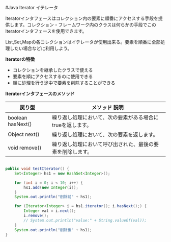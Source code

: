 #Java Iterator イテレータ

Iteratorインタフェースはコレクション内の要素に順番にアクセスする手段を提供します。コレクション・フレームワーク内のクラスは何らかの手段でこのIteratorインタフェースを使用できます。


List,Set,Mapの各コレクションはイテレータが使用出来る。要素を順番に全部処理したい場合などに利用しよう。

**Iteratorの特徴**  

* コレクションを継承したクラスで使える
* 要素を順にアクセスするのに使用できる
* 順に処理を行う途中で要素を削除することができる


**Iteratorインタフェースのメソッド**

|戻り型|	メソッド	説明|
|---|---|
|boolean hasNext() | 繰り返し処理において、次の要素がある場合にtrueを返します。
|Object	next()|繰り返し処理において、次の要素を返します。
|void remove()|繰り返し処理において呼び出された、最後の要素を削除します。


~~~java

public void testIterator() {
    Set<Integer> hs1 = new HashSet<Integer>();

    for (int i = 0; i < 10; i++) {
        hs1.add(new Integer(i));
    }
    System.out.println("削除前" + hs1);

    for (Iterator<Integer> i = hs1.iterator(); i.hasNext();) {
        Integer val = i.next();
        i.remove();
        // System.out.println("value:" + String.valueOf(val));
    }
    System.out.println("削除後" + hs1);
}
~~~